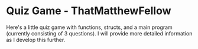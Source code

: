 # Quiz Game - ThatMatthewFellow
Here's a little quiz game with functions, structs, and a main program (currently consisting of 3 questions). I will provide more detailed information as I develop this further.
